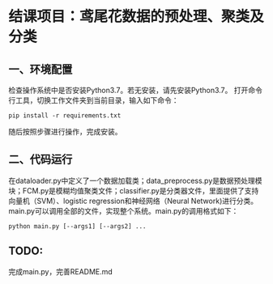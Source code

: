 # 结课项目：鸢尾花数据的预处理、聚类及分类
## 一、环境配置
检查操作系统中是否安装Python3.7。若无安装，请先安装Python3.7。
打开命令行工具，切换工作文件夹到当前目录，输入如下命令：

```
pip install -r requirements.txt
```

随后按照步骤进行操作，完成安装。

## 二、代码运行

在dataloader.py中定义了一个数据加载类；data_preprocess.py是数据预处理模块；FCM.py是模糊均值聚类文件；classifier.py是分类器文件，里面提供了支持向量机（SVM）、logistic regression和神经网络（Neural Network)进行分类。main.py可以调用全部的文件，实现整个系统。main.py的调用格式如下：

```
python main.py [--args1] [--args2] ...
```

## TODO:

完成main.py，完善README.md